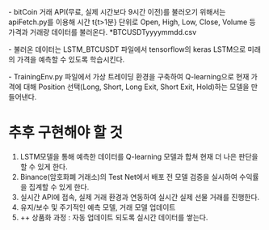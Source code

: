 \- bitCoin 거래 API(무료, 실제 시간보다 9시간 이전)를 불러오기 위해서는 apiFetch.py를 이용해 시간 t{t>1분} 단위로 Open, High, Low, Close, Volume 등 가격과 거래량 데이터를 불러온다.
*BTCUSDTyyyymmdd.csv

\- 불러온 데이터는 LSTM_BTCUSDT 파일에서 tensorflow의 keras LSTM으로 미래의 가격을 예측할 수 있도록 학습시킨다.

\- TrainingEnv.py 파일에서 가상 트레이딩 환경을 구축하여 Q-learning으로 현재 가격에 대해 Position 선택(Long, Short, Long Exit, Short Exit, Hold)하는 모델을 만들어낸다.

# 추후 구현해야 할 것
1) LSTM모델을 통해 예측한 데이터를 Q-learning 모델과 합쳐 현재 더 나은 판단을 할 수 있게 한다.
2) Binance(암호화폐 거래소)의 Test Net에서 배포 전 모델 검증을 실시하여 수익률을 집계할 수 있게 한다.
3) 실시간 API에 접속, 실제 거래 환경과 연동하여 실시간 실제 선물 거래를 진행한다.
4) 유지/보수 및 주기적인 예측 모델, 거래 모델 업데이트
5) ++ 상품화 과정 : 자동 업데이트 되도록 실시간 데이터를 쌓는다.

